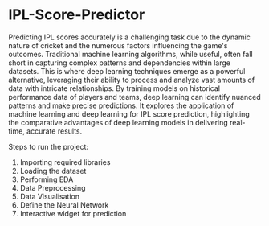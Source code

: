 # IPL-Score-Predictor

Predicting IPL scores accurately is a challenging task due to the dynamic nature of cricket and the numerous factors influencing the game's outcomes. Traditional machine learning algorithms, while useful, often fall short in capturing complex patterns and dependencies within large datasets. This is where deep learning techniques emerge as a powerful alternative, leveraging their ability to process and analyze vast amounts of data with intricate relationships. By training models on historical performance data of players and teams, deep learning can identify nuanced patterns and make precise predictions. It explores the application of machine learning and deep learning for IPL score prediction, highlighting the comparative advantages of deep learning models in delivering real-time, accurate results.

Steps to run the project:
1. Importing required libraries
2. Loading the dataset
3. Performing EDA
4. Data Preprocessing
5. Data Visualisation
6. Define the Neural Network
7. Interactive widget for prediction
